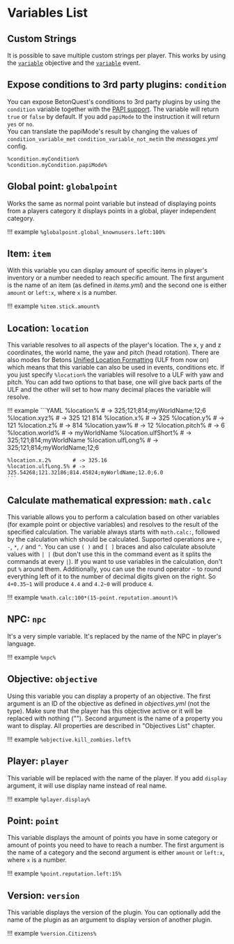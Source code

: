 # Variables List

## Custom Strings

It is possible to save multiple custom strings per player. This works by using the [`variable`](Objectives-List.md#variable-variable) objective and the [`variable`](Events-List.md#variable-variable) event. 

## Expose conditions to 3rd party plugins: `condition`

You can expose BetonQuest's conditions to 3rd party plugins by using the `condition` variable together with the 
[PAPI support](Compatibility.md#placeholderapi).
The variable will return `true` or `false` by default. If you add `papiMode` to the instruction it will return `yes` or `no`.    
You can translate the papiMode's result by changing the values of `condition_variable_met` `condition_variable_not_met`in 
the *messages.yml* config.
```
%condition.myCondition%
%condition.myCondition.papiMode%
``` 

## Global point: `globalpoint`

Works the same as normal point variable but instead of displaying points from a players category it displays points in a global, player independent category.

!!! example
    `%globalpoint.global_knownusers.left:100%`

## Item: `item`

With this variable you can display amount of specific items in player's inventory or a number needed to reach specific amount. The first argument is the name of an item (as defined in _items.yml_) and the second one is either `amount` or `left:x`, where `x` is a number.

!!! example
    `%item.stick.amount%`

## Location: `location`

This variable resolves to all aspects of the player's location. The x, y and z coordinates, the world name, the yaw and pitch (head rotation).
There are also modes for Betons [Unified Location Formatting](Reference.md#unified-location-formating) (ULF from now on)
which means that this variable can also be used in events, conditions etc.
If you just specify `%location%` the variables will resolve to a ULF with yaw and pitch.
You can add two options to that base, one will give back parts of the ULF and the other will set to how many decimal places 
the variable will resolve. 

!!! example
    ```YAML
    %location%           # -> 325;121;814;myWorldName;12;6
    %location.xyz%       # -> 325 121 814 
    %location.x%         # -> 325
    %location.y%         # -> 121
    %location.z%         # -> 814
    %location.yaw%       # -> 12
    %location.pitch%     # -> 6
    %location.world%     # -> myWorldName
    %location.ulfShort%  # -> 325;121;814;myWorldName
    %location.ulfLong%   # -> 325;121;814;myWorldName;12;6
    
    %location.x.2%       # -> 325.16
    %location.ulfLong.5% # -> 325.54268;121.32186;814.45824;myWorldName;12.0;6.0
    ```
    
    
## Calculate mathematical expression: `math.calc`

This variable allows you to perform a calculation based on other variables (for example point or objective variables) and resolves to the result of the specified calculation. The variable always starts with `math.calc:`, followed by the calculation which should be calculated. Supported operations are `+`, `-`, `*`, `/` and  `^`. You can use `( )` and `[ ]` braces and also calculate absolute values with `| |` (but don't use this in the command event as it splits the commands at every `|`). If you want to use variables in the calculation, don't put `%` around them. Additionally, you can use the round operator `~` to round everything left of it to the number of decimal digits given on the right. So `4+0.35~1` will produce `4.4` and `4.2~0` will produce `4`.

!!! example
    `%math.calc:100*(15-point.reputation.amount)%`

## NPC: `npc`

It's a very simple variable. It's replaced by the name of the NPC in player's language.

!!! example
    `%npc%`

## Objective: `objective`

Using this variable you can display a property of an objective. The first argument is an ID of the objective as defined in _objectives.yml_ (not the type). Make sure that the player has this objective active or it will be replaced with nothing (""). Second argument is the name of a property you want to display. All properties are described in "Objectives List" chapter.

!!! example
    `%objective.kill_zombies.left%`

## Player: `player`

This variable will be replaced with the name of the player. If you add `display` argument, it will use display name instead of real name.

!!! example
    `%player.display%`

## Point: `point`

This variable displays the amount of points you have in some category or amount of points you need to have to reach a number. The first argument is the name of a category and the second argument is either `amount` or `left:x`, where `x` is a number.

!!! example
    `%point.reputation.left:15%`

## Version: `version`

This variable displays the version of the plugin. You can optionally add the name of the plugin as an argument to display version of another plugin.

!!! example
    `%version.Citizens%`



